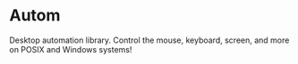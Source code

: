 Autom
=====

Desktop automation library. Control the mouse, keyboard, screen, and more on POSIX and Windows systems!
